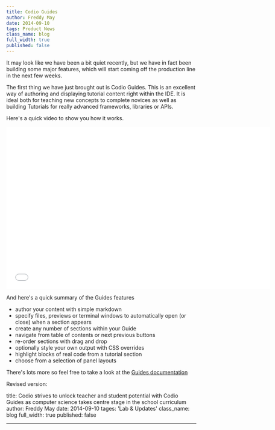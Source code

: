 ```yaml
---
title: Codio Guides
author: Freddy May
date: 2014-09-10
tags: Product News
class_name: blog
full_width: true
published: false
---
```


It may look like we have been a bit quiet recently, but we have in fact been building some major features, which will start coming off the production line in the next few weeks.

The first thing we have just brought out is Codio Guides. This is an excellent way of authoring and displaying tutorial content right within the IDE. It is ideal both for teaching new concepts to complete novices as well as building Tutorials for really advanced frameworks, libraries or APIs.

Here's a quick video to show you how it works.

<div class="video">
  <div class="video-wrapper">
    <iframe src="//player.vimeo.com/video/105219223" width="700" height="430" frameborder="0" webkitallowfullscreen mozallowfullscreen allowfullscreen></iframe>
  </div>
</div>

And here's a quick summary of the Guides features

- author your content with simple markdown
- specify files, previews or terminal windows to automatically open (or close) when a section appears
- create any number of sections within your Guide
- navigate from table of contents or next previous buttons
- re-order sections with drag and drop
- optionally style your own output with CSS overrides
- highlight blocks of real code from a tutorial section
- choose from a selection of panel layouts

There's lots more so feel free to take a look at the [Guides documentation](/docs/guides)

Revised version:

title: Codio strives to unlock teacher and student potential with Codio Guides as computer science takes centre stage in the school curriculum
author: Freddy May
date: 2014-09-10
tages: 'Lab & Updates'
class_name: blog
full_width: true
published: false
___
